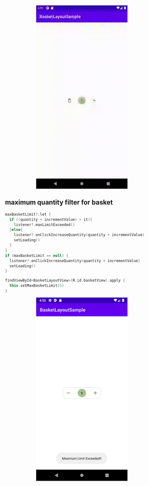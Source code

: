 <p align="center">
  <img src="https://github.com/ayhanunal/BasketLayout/blob/master/art/basketlayout-wip.gif" width=300 height=600>
</p>

## maximum quantity filter for basket

```kotlin
maxBasketLimit?.let {
  if ((quantity + incrementValue) > it){
    listener?.maxLimitExceeded()
  }else{
    listener?.onClickIncreaseQuantity(quantity + incrementValue)
    setLoading()
  }
}
if (maxBasketLimit == null) {
  listener?.onClickIncreaseQuantity(quantity + incrementValue)
  setLoading()
}
```
```kotlin
findViewById<BasketLayoutView>(R.id.basketView).apply {
  this.setMaxBasketLimit(5)
}
```
<p align="center">
  <img src="https://github.com/ayhanunal/BasketLayout/blob/master/art/max_limit_alert.png" width=300 height=600>
</p>
